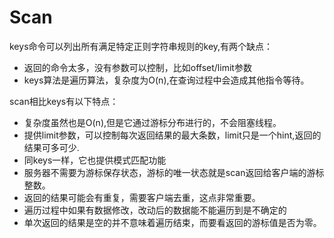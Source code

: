 # Scan
keys命令可以列出所有满足特定正则字符串规则的key,有两个缺点：
- 返回的命令太多，没有参数可以控制，比如offset/limit参数
- keys算法是遍历算法，复杂度为O(n),在查询过程中会造成其他指令等待。

scan相比keys有以下特点：
- 复杂度虽然也是O(n),但是它通过游标分布进行的，不会阻塞线程。
- 提供limit参数，可以控制每次返回结果的最大条数，limit只是一个hint,返回的结果可多可少.
- 同keys一样，它也提供模式匹配功能
- 服务器不需要为游标保存状态，游标的唯一状态就是scan返回给客户端的游标整数。
- 返回的结果可能会有重复，需要客户端去重，这点非常重要。
- 遍历过程中如果有数据修改，改动后的数据能不能遍历到是不确定的
- 单次返回的结果是空的并不意味着遍历结束，而要看返回的游标值是否为零。

